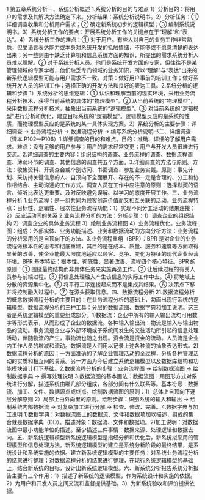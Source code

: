 1 第五章系统分析一、系统分析概述 1.系统分析的目的与难点 1）分析目的：将用户的需求及其解决方法确定下来。分析结果：系统分析说明书。2）分析任务：① 详细调查收集和分析用户需求；② 确定新系统初步的逻辑模型；③ 编制系统说明书。3）系统分析工作的要点：开展系统分析工作的关键点在于“理解”和“表达”。4）系统分析工作的难点：① 对于用户。有些人对自己的业务工作非常熟悉，但受语言表达能力或本身对系统开发的抵触情绪，不能够或不愿意清楚的表达出来；另一些则由于缺乏计算机和信息系统方面的知识，所提出的需求系统分析人员难以理解。② 对于系统分析人员。他们是系统开发方面的专家，但往往不是某管理领域的专家学者，他们缺乏专门领域的业务知识，所以“理解”与“表达”出来的新系统逻辑模型可能与用户需求不一致。对策：做好用户事前的培训工作；做好系统开发人员的培训工作；选择正确的开发方法和良好的表达工具。2.系统分析的逻辑和步骤 1）系统分析的思维逻辑：① 认识和理解当前的现实环境，采用业务流程分析技术，获得当前系统的具体的“物理模型”。② 从当前系统的“物理模型”，采用数据流程分析技术，抽象出当前系统的“逻辑模型”。③ 对当前系统的“逻辑模型”进行分析和优化，建立目标系统的“逻辑模型”。逻辑模型反应的是系统的性质，而物理模型反应的是系统的某一具体实现方案。2）系统分析的主要步骤：详细调查 → 业务流程分析 → 数据流程分析 → 编写系统分析说明书二、详细调查（课本 P102—P106）1.详细调查的目的和难点。目的：准确、详细的了解用户需求。难点：没有足够的用户参与；用户的需求经常变更；用户与开发人员很难进行交流。2.详细调查的主要内容：组织结构的调查、业务流程的调查、数据流程调查、薄弱环节的调查、其他信息的调查共五个方面。3.详细调查的方法与原则。方法：收集资料、开调查会或个别访问、书面调查、参加业务实践。原则：事先计划、采访持关键信息的人、自顶向下全面展开、存在的不一定是合理的、分工和协作相结合、主动沟通的工作方式。调查人员在工作中应注意的原则：选择默契的语言、倾听比表达更重要、及时反映避免误解、以学习的态度开展工作。三、业务流程分析 1.业务流程：是一组共同为顾客创造价值而又相互关联的活动。业务流程特点：目标性、逻辑性、层次性业务流程功能：1）实现不同分工活动的结果连接；2）反应活动间的关系 2.业务流程分析的方法：分析步骤：1）调查企业的组织结构 2）调查企业的具体业务流程 3）绘制业务流程图 4）业务流程优化。业务流程图：组成：外部实体、业务功能描述、业务和数据流动的方向分析方法：业务流程的分析采用的是自顶向下的方法。3.业务流程重组（BPR）：BPR 是对企业的业务流程做根本性的思考和彻底重建，其目的是在成本、质量、服务和速度等方面取得显著的改善，使企业能最大限度地适应以顾客、竞争、变化为特征的现代企业经营环境。BPR 基本特征：根本性、彻底性、显著改善、流程四个核心特征。BPR 的原则：① 围绕最终结构而非具体任务来实施再造工作。② 让后续过程的有关人员参与前端过程。③ 将信息处理融入产生该信息的实际工作中去。④ 将地域上分散的资源集中化。⑤ 将平行工序连接起来而不是集成其结果。⑥ 决策点下移并将控制融入过程中。⑦ 在源头获取信息。四、数据流程分析 21.数据流程分析的概念数据流程分析的主要目的：在业务流程分析的基础上，勾画出现行系统的逻辑模型。数据流程分析的三种工具：分层的数据流图、数据字典和加工说明。这三者是系统逻辑模型的重要组成部分。1)数据流：企业中所有的输入输出流均可用数字等形式表示，从而形成了企业的数据流。各种输入输出流：物流是输入与输出物品的流动。事务流是企业与外部环境或子系统间发生的交往活动所引起的信息处理活动，伴随物流的产生，事物流也随之出现。资金流是资金的流动。人员流是企业内工作人员的增减和流动。数据流是人们用以记录上述各种流的抽象表达形式。2)数据流程分析的原因：一方面准确的了解企业管理活动的全过程，分析各种管理活动的实质和相互间的关系。另一方面为今后建立系统逻辑模型以及数据库结构和功能模块设计打下基础。2.数据流程分析的步骤：业务流程图 → 绘制数据流图 → 绘制数据字典 → 撰写处理说明 3.数据流图的基本画法：数据流图：用图形方式对系统进行分解，描述系统由哪几部分组成，各部分间有什么联系等。基本符号：数据流、加工、文件、数据源点或终点。绘制数据流图的原则：1）总体上自顶向下逐层分解原则 2）局部上由外向里的原则。绘制步骤：识别系统的输入和输出 → 绘制系统内部数据流 → 对复杂加工进行分解 → 检查、修改、完善。4.数据字典与加工说明 1)数据字典：对数据流图上的数据流、文件和数据项加以描述，组成的集合就是数据字典（DD）。描述对象：数据流、文件和数据项。2)加工说明：对数据流图中最小功能单位的描述。至少描述三件事情：数据来源、处理逻辑和数据去向。五、新系统逻辑模型新系统逻辑模型是指经分析和优化后，新系统拟采用的管理模型和信息处理方法。新系统逻辑模型的建立是系统分析阶段的最终结果，是系统设计和系统实施的依据。建立新系统逻辑模型的主要任务：对系统业务流程分析的结果进行整理；对数据流程分析的结果进行整理，在现行系统逻辑模型的基础上，结合新系统的目标，设计出新系统逻辑模型。六、新系统分析报告系统分析报告主要有三个作用：1）描述了新系统的逻辑模型，作为系统设计和实施的依据。2）为用户和开发人员之间交流和监督提供基础。3）为新系统验收和评价提供依据。
